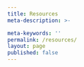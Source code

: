 ```yaml
---
title: Resources
meta-description: >-

meta-keywords: ''
permalink: /resources/
layout: page
published: false
---
```


